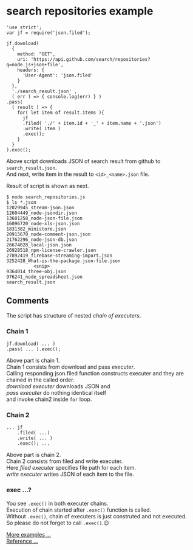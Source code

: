 # search repositories example
````
'use strict';
var jf = require('json.filed');

jf.download(
  {
    method: "GET",
    uri: 'https://api.github.com/search/repositories?q=node.js+json+file',
    headers: {
      'User-Agent': 'json.filed'
    }
  },
  './search_result.json' ,
  ( err ) => { console.log(err) } )
.pass(
  ( result ) => {
    for( let item of result.items ){
      jf
      .filed( './' + item.id + '_' + item.name + '.json')
      .write( item )
      .exec();
    }
  }
).exec();
````
Above script downloads JSON of search result from github to `search_result.json`.<br/>
And next, write item in the result to `<id>_<name>.json` file.<br/>

Result of script is shown as next.
````
$ node search_repositories.js 
$ ls *.json
12029945_stream-json.json
12604449_node-jsondir.json
13601258_node-json-file.json
16096720_node-xls-json.json
1831382_ministore.json
20915670_node-comment-json.json
21762296_node-json-db.json
26674028_local-json.json
26928518_npm-license-crawler.json
27892419_firebase-streaming-import.json
3252428_What-is-the-package.json-file.json
          <snip>
9364014_three-obj.json
976241_node_spreadsheet.json
search_result.json
````

## Comments

The script has structure of nested *chain of executers*.

### Chain 1
 ```
jf.download( ... )
.pass( ... ).exec();
 ```
Above part is chain 1.<br/>
Chain 1 consists from download and pass *executer*.<br/>
Calling responding json.filed function constructs executer and they are chained in the called order.<br/> 
*download executer* downloads JSON and <br/>
*pass executer* do nothing identical itself <br/>
and invoke chain2 inside `for` loop.


### Chain 2
````
... jf
    .filed( ...)
    .write( ... )
    .exec(); ...
````
Above part is chain 2.<br/>
Chain 2 consists from filed and write executer.<br/>
Here *filed executer* specifies file path for each item.<br/>
*write executer* writes JSON of each item to the file.

### exec ...?
You see `.exec()` in both executer chains.<br/>
Execution of chain started after `.exec()` function is called.<br/>
Without `.exec()`, chain of executers is just construted and not executed.<br/>
So please do not forget to call `.exec()`.😉

[More examples ...](./examples.md)<br/>
[Reference ...](./reference.md)
